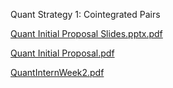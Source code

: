 Quant Strategy 1: Cointegrated Pairs

[Quant Initial Proposal Slides.pptx.pdf](https://github.com/aryamann04/NEWEIGQuantInternship/files/14254726/Quant.Initial.Proposal.Slides.pptx.pdf)

[Quant Initial Proposal.pdf](https://github.com/aryamann04/NEWEIGQuantInternship/files/14254733/Quant.Initial.Proposal.pdf)

[QuantInternWeek2.pdf](https://github.com/aryamann04/NEWEIGQuantInternship/files/14254731/QuantInternWeek2.pdf)

